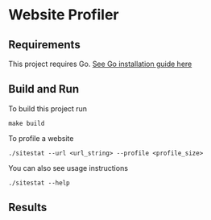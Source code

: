 # Website Profiler

## Requirements

This project requires Go. [See Go installation guide here](https://golang.org/doc/install)

## Build and Run

To build this project run 
```
make build
```

To profile a website 
```
./sitestat --url <url_string> --profile <profile_size>
```

You can also see usage instructions
```
./sitestat --help
```

## Results




